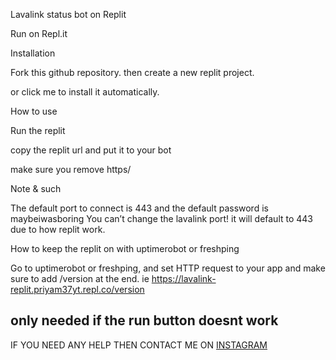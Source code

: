 Lavalink status bot  on  Replit

Run on Repl.it

Installation

Fork this github repository. then create a new replit project.

or click me to install it automatically.

How to use

Run the replit

copy the replit url and put it to your bot

make sure you remove https/

Note & such

The default port to connect is 443 and the default password is maybeiwasboring You can’t change the lavalink port! it will default to 443 due to how replit work.

How to keep the replit on with uptimerobot or freshping

 Go to uptimerobot or freshping, and set HTTP request to your app and make sure to add /version at the end. ie https://lavalink-replit.priyam37yt.repl.co/version

only needed if the run button doesnt work
--- 
IF YOU NEED ANY HELP THEN CONTACT ME ON [INSTAGRAM](https://www.instagram.com/qutypie_piu/)
